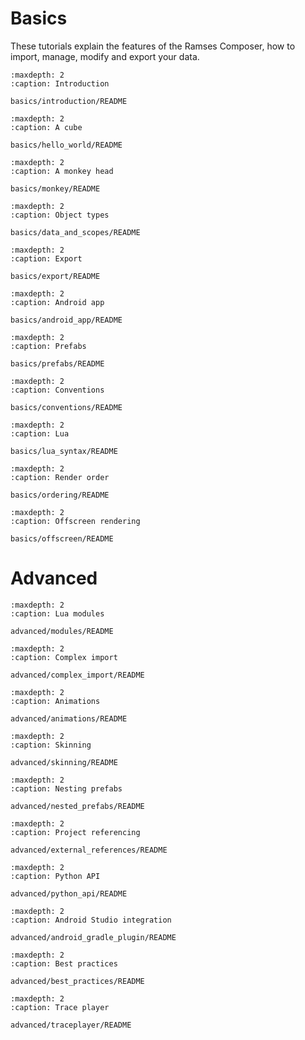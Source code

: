 # Basics

These tutorials explain the features of the Ramses Composer, how to import, manage, modify and export
your data.

```{toctree}
:maxdepth: 2
:caption: Introduction

basics/introduction/README
```

```{toctree}
:maxdepth: 2
:caption: A cube

basics/hello_world/README
```

```{toctree}
:maxdepth: 2
:caption: A monkey head

basics/monkey/README
```

```{toctree}
:maxdepth: 2
:caption: Object types

basics/data_and_scopes/README
```

```{toctree}
:maxdepth: 2
:caption: Export

basics/export/README
```

```{toctree}
:maxdepth: 2
:caption: Android app

basics/android_app/README
```

```{toctree}
:maxdepth: 2
:caption: Prefabs

basics/prefabs/README
```

```{toctree}
:maxdepth: 2
:caption: Conventions

basics/conventions/README
```

```{toctree}
:maxdepth: 2
:caption: Lua

basics/lua_syntax/README
```

```{toctree}
:maxdepth: 2
:caption: Render order

basics/ordering/README
```

```{toctree}
:maxdepth: 2
:caption: Offscreen rendering

basics/offscreen/README
```

# Advanced

```{toctree}
:maxdepth: 2
:caption: Lua modules

advanced/modules/README
```

```{toctree}
:maxdepth: 2
:caption: Complex import

advanced/complex_import/README
```

```{toctree}
:maxdepth: 2
:caption: Animations

advanced/animations/README
```

```{toctree}
:maxdepth: 2
:caption: Skinning

advanced/skinning/README
```

```{toctree}
:maxdepth: 2
:caption: Nesting prefabs

advanced/nested_prefabs/README
```

```{toctree}
:maxdepth: 2
:caption: Project referencing

advanced/external_references/README
```

```{toctree}
:maxdepth: 2
:caption: Python API

advanced/python_api/README
```

```{toctree}
:maxdepth: 2
:caption: Android Studio integration

advanced/android_gradle_plugin/README
```

```{toctree}
:maxdepth: 2
:caption: Best practices

advanced/best_practices/README
```

```{toctree}
:maxdepth: 2
:caption: Trace player

advanced/traceplayer/README
```
